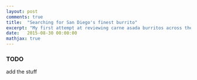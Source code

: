 ```yaml
---
layout: post
comments: true
title:  "Searching for San Diego's finest burrito"
excerpt: "My first attempt at reviewing carne asada burritos across the city."
date:   2015-08-30 00:00:00
mathjax: true
---
```


### TODO

add the stuff